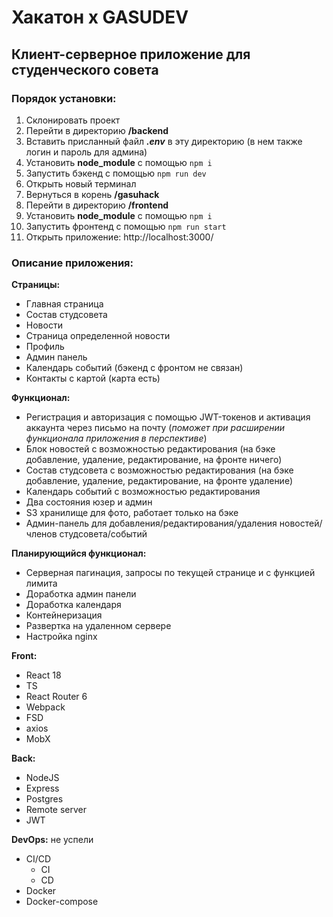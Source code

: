 # Хакатон х GASUDEV

## Клиент-серверное приложение для студенческого совета

### Порядок установки:
1. Склонировать проект
2. Перейти в директорию **/backend** 
3. Вставить присланный файл ***.env*** в эту директорию (в нем также логин и пароль для админа)
4. Установить **node_module** с помощью ``npm i``
5. Запустить бэкенд с помощью ``npm run dev``
6. Открыть новый терминал
7. Вернуться в корень **/gasuhack**
8. Перейти в директорию **/frontend** 
9.  Установить **node_module** с помощью ``npm i``
10. Запустить фронтенд с помощью ``npm run start``
11. Открыть приложение: http://localhost:3000/

### Описание приложения:
**Страницы:**
- Главная страница
- Состав студсовета
- Новости
- Страница определенной новости
- Профиль
- Админ панель
- Календарь событий (бэкенд c фронтом не связан)
- Контакты с картой (карта есть)

**Функционал:**
- Регистрация и авторизация с помощью JWT-токенов и активация аккаунта через письмо на почту (_поможет при расширении функционала приложения в перспективе_)
- Блок новостей с возможностью редактирования (на бэке добавление, удаление, редактирование, на фронте ничего)
- Состав студсовета с возможностью редактирования (на бэке добавление, удаление, редактирование, на фронте удаление)
- Календарь событий с возможностью редактирования
- Два состояния юзер и админ
- S3 хранилище для фото, работает только на бэке
- Админ-панель для добавления/редактирования/удаления новостей/членов студсовета/событий
  
**Планирующийся функционал:**
- Серверная пагинация, запросы по текущей странице и с функцией лимита
- Доработка админ панели
- Доработка календаря
- Контейнеризация
- Развертка на удаленном сервере
- Настройка nginx

**Front:**
- React 18
- TS
- React Router 6
- Webpack
- FSD
- axios
- MobX

**Back:**
- NodeJS
- Express
- Postgres
- Remote server
- JWT

**DevOps:** не успели
- CI/CD 
  - CI
  - CD
- Docker
- Docker-compose